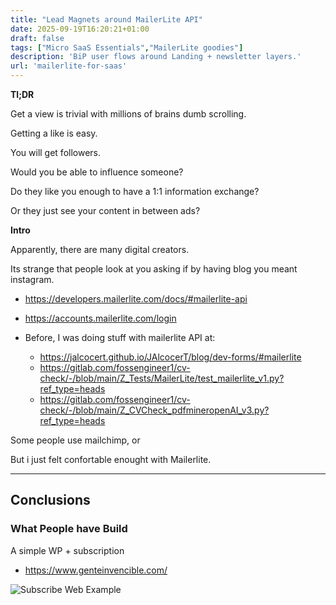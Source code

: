 ```yaml
---
title: "Lead Magnets around MailerLite API"
date: 2025-09-19T16:20:21+01:00
draft: false
tags: ["Micro SaaS Essentials","MailerLite goodies"]
description: 'BiP user flows around Landing + newsletter layers.'
url: 'mailerlite-for-saas'
---
```



**Tl;DR**

Get a view is trivial with millions of brains dumb scrolling.

Getting a like is easy.

You will get followers.

Would you be able to influence someone?

Do they like you enough to have a 1:1 information exchange?

Or they just see your content in between ads?

**Intro**

Apparently, there are many digital creators.

Its strange that people look at you asking if by having blog you meant instagram.


* https://developers.mailerlite.com/docs/#mailerlite-api
* https://accounts.mailerlite.com/login

* Before, I was doing stuff with mailerlite API at:
    * https://jalcocert.github.io/JAlcocerT/blog/dev-forms/#mailerlite
    * https://gitlab.com/fossengineer1/cv-check/-/blob/main/Z_Tests/MailerLite/test_mailerlite_v1.py?ref_type=heads
    * https://gitlab.com/fossengineer1/cv-check/-/blob/main/Z_CVCheck_pdfmineropenAI_v3.py?ref_type=heads


Some people use mailchimp, or

But i just felt confortable enought with Mailerlite.


---

## Conclusions

### What People have Build

A simple WP + subscription

* https://www.genteinvencible.com/

![Subscribe Web Example](/blog_img/entrepre/stripe-mailerlite/example-subs.png)